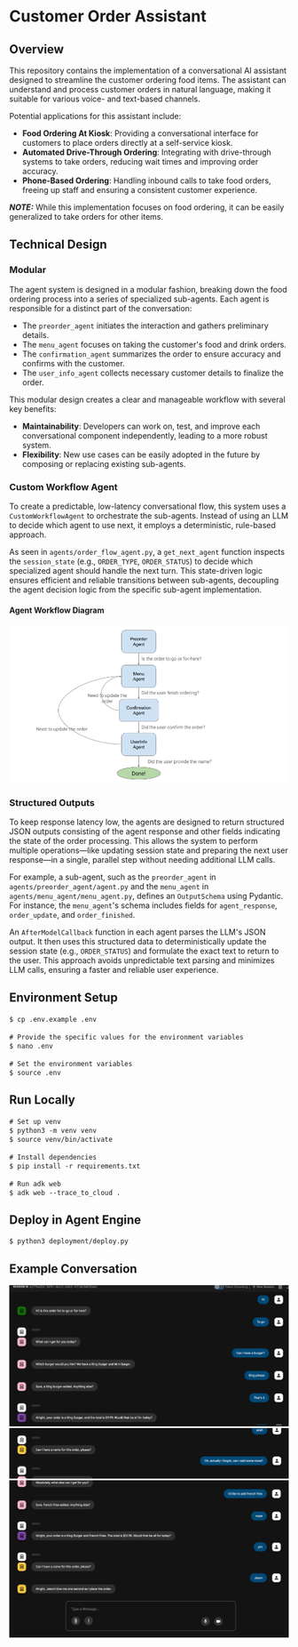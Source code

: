 # Customer Order Assistant

## Overview

This repository contains the implementation of a conversational AI assistant designed to streamline the customer ordering food items. The assistant can understand and process customer orders in natural language, making it suitable for various voice- and text-based channels.

Potential applications for this assistant include:
*   **Food Ordering At Kiosk**: Providing a conversational interface for customers to place orders directly at a self-service kiosk.
*   **Automated Drive-Through Ordering**: Integrating with drive-through systems to take orders, reducing wait times and improving order accuracy.
*   **Phone-Based Ordering**: Handling inbound calls to take food orders, freeing up staff and ensuring a consistent customer experience.

**_NOTE:_** While this implementation focuses on food ordering, it can be easily generalized to take orders for other items.

## Technical Design

### Modular

The agent system is designed in a modular fashion, breaking down the food ordering process into a series of specialized sub-agents. Each agent is responsible for a distinct part of the conversation:

*   The `preorder_agent` initiates the interaction and gathers preliminary details.
*   The `menu_agent` focuses on taking the customer's food and drink orders.
*   The `confirmation_agent` summarizes the order to ensure accuracy and confirms with the customer.
*   The `user_info_agent` collects necessary customer details to finalize the order.

This modular design creates a clear and manageable workflow with several key benefits:
*   **Maintainability**: Developers can work on, test, and improve each conversational component independently, leading to a more robust system.
*   **Flexibility**: New use cases can be easily adopted in the future by composing or replacing existing sub-agents.

### Custom Workflow Agent

To create a predictable, low-latency conversational flow, this system uses a `CustomWorkflowAgent` to orchestrate the sub-agents. Instead of using an LLM to decide which agent to use next, it employs a deterministic, rule-based approach.

As seen in `agents/order_flow_agent.py`, a `get_next_agent` function inspects the `session_state` (e.g., `ORDER_TYPE`, `ORDER_STATUS`) to decide which specialized agent should handle the next turn. This state-driven logic ensures efficient and reliable transitions between sub-agents, decoupling the agent decision logic from the specific sub-agent implementation.


#### Agent Workflow Diagram
![Agent Workflow](assets/agents.png)

### Structured Outputs

To keep response latency low, the agents are designed to return structured JSON outputs consisting of the agent response and other fields indicating the state of the order processing. This allows the system to perform multiple operations—like updating session state and preparing the next user response—in a single, parallel step without needing additional LLM calls.

For example, a sub-agent, such as the `preorder_agent` in `agents/preorder_agent/agent.py` and the `menu_agent` in `agents/menu_agent/menu_agent.py`, defines an `OutputSchema` using Pydantic. For instance, the `menu_agent`'s schema includes fields for `agent_response`, `order_update`, and `order_finished`.

An `AfterModelCallback` function in each agent parses the LLM's JSON output. It then uses this structured data to deterministically update the session state (e.g., `ORDER_STATUS`) and formulate the exact text to return to the user. This approach avoids unpredictable text parsing and minimizes LLM calls, ensuring a faster and reliable user experience.

## Environment Setup

```
$ cp .env.example .env

# Provide the specific values for the environment variables
$ nano .env

# Set the environment variables
$ source .env
```

## Run Locally

```
# Set up venv
$ python3 -m venv venv
$ source venv/bin/activate

# Install dependencies
$ pip install -r requirements.txt

# Run adk web
$ adk web --trace_to_cloud .
```

## Deploy in Agent Engine

```
$ python3 deployment/deploy.py
```

## Example Conversation
![Agent Workflow](assets/convo-1.png)
![Agent Workflow](assets/convo-2.png)
![Agent Workflow](assets/convo-3.png)
